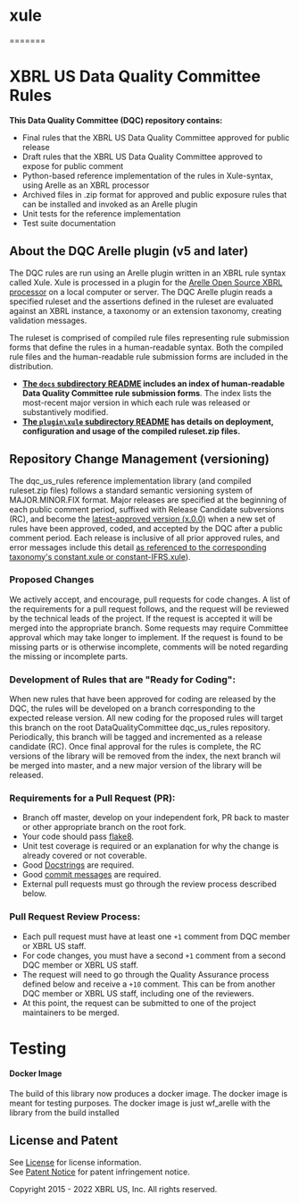 # xule
=======
# XBRL US Data Quality Committee Rules

**This Data Quality Committee (DQC) repository contains:**

* Final rules that the XBRL US Data Quality Committee approved for public release
* Draft rules that the XBRL US Data Quality Committee approved to expose for public comment
* Python-based reference implementation of the rules in Xule-syntax, using Arelle as an XBRL processor
* Archived files in .zip format for approved and public exposure rules that can be installed and invoked as an Arelle plugin 
* Unit tests for the reference implementation
* Test suite documentation

## About the DQC Arelle plugin (v5 and later)

The DQC rules are run using an Arelle plugin written in an XBRL rule syntax called Xule. Xule is processed in a plugin for the [Arelle Open Source XBRL processor](http://arelle.org/pub) on a local computer or server. The DQC Arelle plugin reads a specified ruleset and the assertions defined in the ruleset are evaluated against an XBRL instance, a taxonomy or an extension taxonomy, creating validation messages.

The ruleset is comprised of compiled rule files representing rule submission forms that define the rules in a human-readable syntax. Both the compiled rule files and the human-readable rule submission forms are included in the distribution. 

  - **[The ``docs`` subdirectory README](docs/README.md) includes an index of human-readable Data Quality Committee rule submission forms**. The index lists the most-recent major version in which each rule was released or substantively modified. 
  - **[The ``plugin\xule`` subdirectory README](plugin/xule/README.md) has details on deployment, configuration and usage of the compiled ruleset.zip files.**

## Repository Change Management (versioning)

The dqc_us_rules reference implementation library (and compiled ruleset.zip files) follows a standard semantic versioning system of MAJOR.MINOR.FIX format. Major releases are specified at the beginning of each public comment period, suffixed with Release Candidate subversions (RC), and become the [latest-approved version (x.0.0)](https://github.com/DataQualityCommittee/dqc_us_rules/releases/) when a new set of rules have been approved, coded, and accepted by the DQC after a public comment period. Each release is inclusive of all prior approved rules, and error messages include this detail [as referenced to the corresponding taxonomy's constant.xule or constant-IFRS.xule](https://github.com/DataQualityCommittee/dqc_us_rules/search?o=desc&q=constant+%24ruleVersion&s=indexed)).

### Proposed Changes

We actively accept, and encourage, pull requests for code changes. A list of the requirements for a pull request follows, and the request will be reviewed by the technical leads of the project. If the request is accepted it will be merged into the appropriate branch. Some requests may require Committee approval which may take longer to implement. If the request is found to be missing parts or is otherwise incomplete, comments will be noted regarding the missing or incomplete parts.

### Development of Rules that are "Ready for Coding":

When new rules that have been approved for coding are released by the DQC, the rules will be developed on a branch corresponding to the expected release version. All new coding for the proposed rules will target this branch on the root DataQualityCommittee dqc_us_rules repository. Periodically, this branch will be tagged and incremented as a release candidate (RC). Once final approval for the rules is complete, the RC versions of the library will be removed from the index, the next branch wil be merged into master, and a new major version of the library will be released.

### Requirements for a Pull Request (PR):

  - Branch off master, develop on your independent fork, PR back to master or other appropriate branch on the root fork.
  - Your code should pass [flake8](https://flake8.readthedocs.org/en/latest/).
  - Unit test coverage is required or an explanation for why the change is already covered or not coverable.
  - Good [Docstrings](https://github.com/Workiva/styleguide/blob/master/python/style.md) are required.
  - Good [commit messages](http://tbaggery.com/2008/04/19/a-note-about-git-commit-messages.html) are required.
  - External pull requests must go through the review process described below.

### Pull Request Review Process:

  - Each pull request must have at least one `+1` comment from DQC member or XBRL US staff.
  - For code changes, you must have a second `+1` comment from a second  DQC member or XBRL US staff.
  - The request will need to go through the Quality Assurance process defined below and receive a `+10` comment. This can be from another DQC member or XBRL US staff, including one of the reviewers.
  - At this point, the request can be submitted to one of the project maintainers to be merged.

# Testing

#### Docker Image

The build of this library now produces a docker image. The docker image is meant for testing purposes. The docker image is just wf_arelle with the library from the build installed

## License and Patent

See [License](https://xbrl.us/dqc-license) for license information.  
See [Patent Notice](https://xbrl.us/dqc-patent) for patent infringement notice.

Copyright 2015 - 2022 XBRL US, Inc. All rights reserved.
